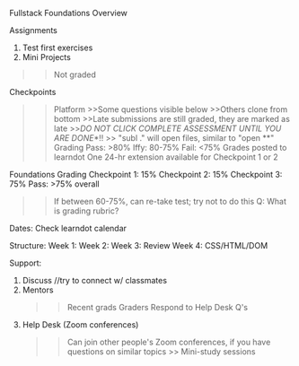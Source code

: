 Fullstack Foundations Overview

Assignments
1. Test first exercises 
2. Mini Projects
>> Not graded

Checkpoints
>>Platform
	>>Some questions visible below
	>>Others clone from bottom
	>>Late submissions are still graded, they are marked as late
	>>*DO NOT CLICK COMPLETE ASSESSMENT UNTIL YOU ARE DONE**!! 
	>> "subl ." will open files, similar to "open **"
>>Grading
	Pass: >80%
	Iffy: 80-75%
	Fail: <75%
>> Grades posted to learndot
>> One 24-hr extension available for Checkpoint 1 or 2

Foundations Grading
Checkpoint 1: 15%
Checkpoint 2: 15%
Checkpoint 3: 75%
Pass: >75% overall
>> If between 60-75%, can re-take test; try not to do this
>> Q: What is grading rubric?

Dates:
Check learndot calendar

Structure:
Week 1:
Week 2:
Week 3: Review
Week 4: CSS/HTML/DOM

Support:
1. Discuss //try to connect w/ classmates
2. Mentors
	>> Recent grads
	>> Graders
	>> Respond to Help Desk Q's
3. Help Desk (Zoom conferences)
	>> Can join other people's Zoom conferences, if you have questions on similar topics
		>> Mini-study sessions
